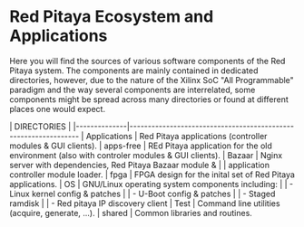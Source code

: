 # Red Pitaya Ecosystem and Applications 

Here you will find the sources of various software components of the
Red Pitaya system. The components are mainly contained in dedicated
directories, however, due to the nature of the Xilinx SoC "All 
Programmable" paradigm and the way several components are interrelated,
some components might be spread across many directories or found at
different places one would expect.


| DIRECTORIES  |
|--------------|----------------------------------------------------------------
| Applications | Red Pitaya applications (controller modules & GUI clients).
| apps-free    | REd Pitaya application for the old environment (also with controler modules & GUI clients).
| Bazaar       | Nginx server with dependencies, Red Pitaya Bazaar module &
|              | application controller module loader.
| fpga         | FPGA design for the inital set of Red Pitaya applications.
| OS           | GNU/Linux operating system components including:
|              | - Linux kernel config & patches
|              | - U-Boot config & patches
|              | - Staged ramdisk
|              | - Red pitaya IP discovery client
| Test         | Command line utilities (acquire, generate, ...).
| shared       | Common libraries and routines.

